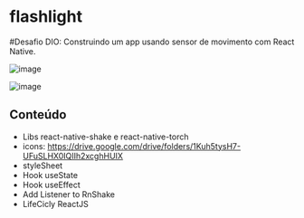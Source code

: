 # flashlight

#Desafio  DIO: Construindo um app usando sensor de movimento com React Native.

![image](https://user-images.githubusercontent.com/101931431/176329287-017019a1-eedf-40fb-805c-5fc64526acb0.png)

![image](https://user-images.githubusercontent.com/101931431/176329362-a76f50d9-f374-43de-ba8c-fdbc452eae69.png)

## Conteúdo

- Libs react-native-shake e react-native-torch
- icons:  https://drive.google.com/drive/folders/1Kuh5tysH7-UFuSLHX0IQIIh2xcghHUIX
- styleSheet 
- Hook useState
- Hook useEffect
- Add Listener to RnShake
- LifeCicly ReactJS
